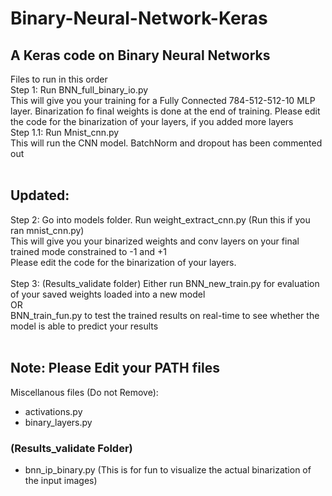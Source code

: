 # Binary-Neural-Network-Keras
## A Keras code on Binary Neural Networks
Files to run in this order<br/>
Step 1: Run BNN_full_binary_io.py<br/>
This will give you your training for a Fully Connected 784-512-512-10 MLP layer. Binarization fo final weights is done at the end of training. Please edit the code for the binarization of your layers, if you added more layers<br/>
Step 1.1: Run Mnist_cnn.py<br/>
This will run the CNN model. BatchNorm and dropout has been commented out <br/>
<br/>
## Updated:
Step 2: Go into models folder. Run weight_extract_cnn.py (Run this if you ran mnist_cnn.py)<br/> 
This will give you your binarized weights and conv layers on your final trained mode constrained to -1 and +1 <br/>
Please edit the code for the binarization of your layers.<br/>
<br/>
Step 3: (Results_validate folder) Either run BNN_new_train.py for evaluation of your saved weights loaded into a new model<br/>
OR<br/>
BNN_train_fun.py to test the trained results on real-time to see whether the model is able to predict your results<br/>
<br/>
## Note: Please Edit your PATH files
Miscellanous files (Do not Remove):<br/>
- activations.py
- binary_layers.py <br/>
### (Results_validate Folder)
- bnn_ip_binary.py (This is for fun to visualize the actual binarization of the input images)
